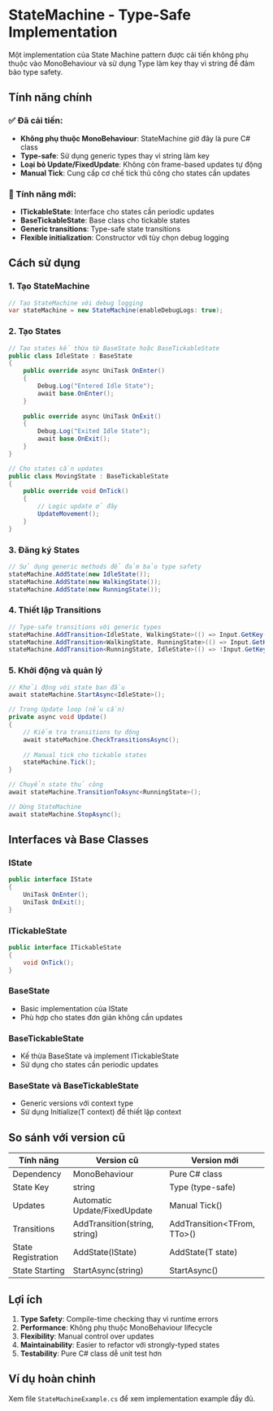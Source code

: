 # StateMachine - Type-Safe Implementation

Một implementation của State Machine pattern được cải tiến không phụ thuộc vào MonoBehaviour và sử dụng Type làm key thay vì string để đảm bảo type safety.

## Tính năng chính

### ✅ Đã cải tiến:
- **Không phụ thuộc MonoBehaviour**: StateMachine giờ đây là pure C# class
- **Type-safe**: Sử dụng generic types thay vì string làm key
- **Loại bỏ Update/FixedUpdate**: Không còn frame-based updates tự động
- **Manual Tick**: Cung cấp cơ chế tick thủ công cho states cần updates

### 🔧 Tính năng mới:
- **ITickableState**: Interface cho states cần periodic updates
- **BaseTickableState**: Base class cho tickable states
- **Generic transitions**: Type-safe state transitions
- **Flexible initialization**: Constructor với tùy chọn debug logging

## Cách sử dụng

### 1. Tạo StateMachine

```csharp
// Tạo StateMachine với debug logging
var stateMachine = new StateMachine(enableDebugLogs: true);
```

### 2. Tạo States

```csharp
// Tạo states kế thừa từ BaseState hoặc BaseTickableState
public class IdleState : BaseState
{
    public override async UniTask OnEnter()
    {
        Debug.Log("Entered Idle State");
        await base.OnEnter();
    }
    
    public override async UniTask OnExit()
    {
        Debug.Log("Exited Idle State");
        await base.OnExit();
    }
}

// Cho states cần updates
public class MovingState : BaseTickableState
{
    public override void OnTick()
    {
        // Logic update ở đây
        UpdateMovement();
    }
}
```

### 3. Đăng ký States

```csharp
// Sử dụng generic methods để đảm bảo type safety
stateMachine.AddState(new IdleState());
stateMachine.AddState(new WalkingState());
stateMachine.AddState(new RunningState());
```

### 4. Thiết lập Transitions

```csharp
// Type-safe transitions với generic types
stateMachine.AddTransition<IdleState, WalkingState>(() => Input.GetKey(KeyCode.W));
stateMachine.AddTransition<WalkingState, RunningState>(() => Input.GetKey(KeyCode.LeftShift));
stateMachine.AddTransition<RunningState, IdleState>(() => !Input.GetKey(KeyCode.W));
```

### 5. Khởi động và quản lý

```csharp
// Khởi động với state ban đầu
await stateMachine.StartAsync<IdleState>();

// Trong Update loop (nếu cần)
private async void Update()
{
    // Kiểm tra transitions tự động
    await stateMachine.CheckTransitionsAsync();
    
    // Manual tick cho tickable states
    stateMachine.Tick();
}

// Chuyển state thủ công
await stateMachine.TransitionToAsync<RunningState>();

// Dừng StateMachine
await stateMachine.StopAsync();
```

## Interfaces và Base Classes

### IState
```csharp
public interface IState
{
    UniTask OnEnter();
    UniTask OnExit();
}
```

### ITickableState
```csharp
public interface ITickableState
{
    void OnTick();
}
```

### BaseState
- Basic implementation của IState
- Phù hợp cho states đơn giản không cần updates

### BaseTickableState
- Kế thừa BaseState và implement ITickableState
- Sử dụng cho states cần periodic updates

### BaseState<T> và BaseTickableState<T>
- Generic versions với context type
- Sử dụng Initialize(T context) để thiết lập context

## So sánh với version cũ

| Tính năng | Version cũ | Version mới |
|-----------|------------|-------------|
| Dependency | MonoBehaviour | Pure C# class |
| State Key | string | Type (type-safe) |
| Updates | Automatic Update/FixedUpdate | Manual Tick() |
| Transitions | AddTransition(string, string) | AddTransition<TFrom, TTo>() |
| State Registration | AddState(IState) | AddState<T>(T state) |
| State Starting | StartAsync(string) | StartAsync<T>() |

## Lợi ích

1. **Type Safety**: Compile-time checking thay vì runtime errors
2. **Performance**: Không phụ thuộc MonoBehaviour lifecycle
3. **Flexibility**: Manual control over updates
4. **Maintainability**: Easier to refactor với strongly-typed states
5. **Testability**: Pure C# class dễ unit test hơn

## Ví dụ hoàn chỉnh

Xem file `StateMachineExample.cs` để xem implementation example đầy đủ.